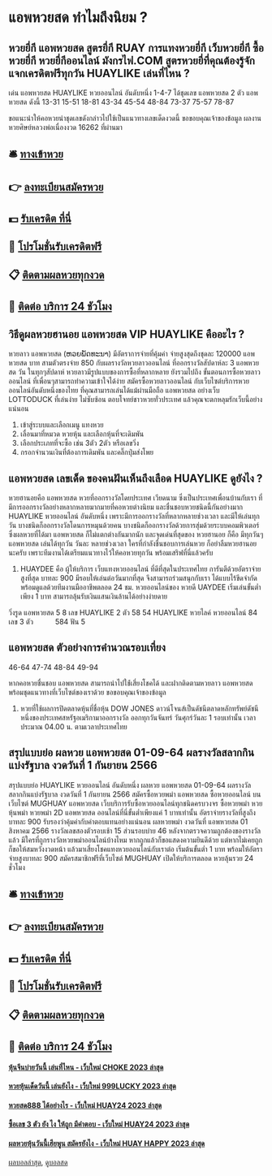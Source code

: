 # แอพหวยสด ทำไมถึงนิยม ?
## หวยยี่กี แอพหวยสด สูตรยี่กี RUAY การแทงหวยยี่กี เว็บหวยยี่กี ซื้อหวยยี่กี หวยยี่กีออนไลน์ มังกรไฟ.COM สูตรหวยยี่ที่คุณต้องรู้จัก แจกเครดิตฟรีทุกวัน HUAYLIKE เล่นที่ไหน ?
เด่น แอพหวยสด HUAYLIKE หวยออนไลน์ อันดับหนึ่ง 1-4-7 ได้ชุดเลข แอพหวยสด 2 ตัว แอพหวยสด ดังนี้
13-31
15-51
18-81
43-34
45-54
48-84
73-37
75-57
78-87

ขอแนะนำให้คอหวยนำชุดเลขดังกล่าวไปใช้เป็นแนวทางเลขเด็ดงวดนี้
ขอขอบคุณเจ้าของข้อมูล
ผลงานหวยศิษย์หลวงพ่อเนื่องงวด 16262 ที่ผ่านมา

## 🛎 [ทางเข้าหวย](https://bit.ly/3BG5bNw)
## 👉 [ลงทะเบียนสมัครหวย](https://bit.ly/3BG5bNw)
## 💵 [รับเครดิต ที่นี่](https://bit.ly/3C3mvgS)
## 👑 [โปรโมชั่นรับเครดิตฟรี](https://bit.ly/3C3mvgS)
## 📋 [ติดตามผลหวยทุกงวด](https://bit.ly/3C3mvgS)
## 📱 [ติดต่อ บริการ 24 ชัวโมง](https://bit.ly/3C3mvgS)

## วิธีดูผลหวยฮานอย แอพหวยสด VIP HUAYLIKE คืออะไร ?
หวยลาว แอพหวยสด (ຫວຍພັດທະນາ​) มีอัตราการจ่ายที่คุ้มค่า จ่ายสูงสุดถึงชุดละ 120000 แอพหวยสด บาท สามตัวตรงจ่าย 850 กับผลรางวัลหวยลาวออนไลน์ ที่ออกรางวัลสัปดาห์ละ 3 แอพหวยสด วัน ในทุกๆสัปดาห์ หวยลาวมีรูปแบบของการซื้อที่หลากหลาย ยังรวมไปถึง ขั้นตอนการซื้อหวยลาวออนไลน์ ที่เพื่อนๆสามารถทำความเข้าใจได้ง่าย สมัครซื้อหวยลาวออนไลน์ กับเว็บไซต์บริการหวยออนไลน์อันดับหนึ่งของไทย ที่คุณสามารถเล่นได้แม้ผ่านมือถือ แอพหวยสด อย่างเว็บ LOTTODUCK ที่เล่นง่าย ไม่ซับซ้อน ตอบโจทย์ชาวหวยทั่วประเทศ แล้วคุณจะตกหลุมรักเว็บนี้อย่างแน่นอน
1. เข้าสู่ระบบและเลือกเมนู แทงหวย
2. เลื่อนมาที่หมวด หวยหุ้น และเลือกหุ้นที่จะเดิมพัน
3. เลือกประเภทที่จะซื้อ เช่น 3ตัว 2ตัว หรือเลขวิ่ง
4. กรอกจำนวนเงินที่ต้องการเดิมพัน และคลิ๊กปุ่มส่งโพย

## แอพหวยสด เลขเด็ด ของคนฝันเห็นถึงเลือด HUAYLIKE ดูยังไง ?
หวยฮานอยคือ แอพหวยสด หวยที่ออกรางวัลโดยประเทศ เวียดนาม ซึ่งเป็นประเทศเพื่อนบ้านกับเรา ที่มีการออกรางวัลอย่างหลากหลายมากมายที่คอหวยต่างนิยม และชื่นชอบหวยชนิดนี้กันอย่างมาก HUAYLIKE หวยออนไลน์ อันดับหนึ่ง เพราะมีการออกรางวัลที่หลากหลายช่วงเวลา และมีให้เล่นทุกวัน บางชนิดก็ออกรางวัลโดนการหมุนด้วยคน บางชนิดก็ออกรางวัลด้วยการสุ่มด้วยระบบคอมพิวเตอร์
ซึ่งผลหวยที่ได้มา แอพหวยสด ก็ไม่แตกต่างกันมากนัก และจุดเด่นที่สุดของ หวยฮานอย ก็คือ มีทุกวันๆ แอพหวยสด เล่นได้ทุกวัน วันละ หลายช่วงเวลา ใครที่กำลังชื่นชอบการเล่นหวย ก็อย่าลืมหวยฮานอย นะครับ เพราะทีมงานได้เตรียมแนวทางไว้ให้คอหวยทุกวัน พร้อมเสริฟที่นี่แล้วครับ
1. HUAYDEE คือ ผู้ให้บริการ เว็บแทงหวยออนไลน์ ที่ดีที่สุดในประเทศไทย การันตีด้วยอัตราจ่ายสูงที่สุด บาทละ 900 มีรอบให้เล่นต่อวันมากที่สุด จึงสามารถร่วมสนุกกับเรา ได้แบบไร้ขีดจำกัด พร้อมดูแลด้วยทีมงานมืออาชีพตลอด 24 ชม. หวยออนไลน์ของ หวยดี UAYDEE เริ่มเล่นขั้นต่ำเพียง 1 บาท สามารถลุ้นรับเงินแสนเงินล้านได้อย่างง่ายดาย

วิ่งรูด แอพหวยสด 5 8
เลข HUAYLIKE 2 ตัว 58 54 HUAYLIKE หวยไลค์ หวยออนไลน์ 84
เลข 3 ตัว           584
ฟัน 5

## แอพหวยสด ตัวอย่างการคำนวณรอบเที่ยง
46-64
47-74
48-84
49-94

หากคอหวยชื่นชอบ แอพหวยสด สามารถนำไปใช้่เสี่ยงโชคได้ และฝากติดตามหวยลาว แอพหวยสด พร้อมชุดแนวทางที่เว็บไซต์ของเราด้วย
ขอขอบคุณเจ้าของข้อมูล
1. หวยที่ใช้ผลการปิดตลาดหุ้นที่ชื่อหุ้น DOW JONES ดาวน์โจนส์เป็นดัชนีตลาดหลักทรัพย์ดัชนีหนึ่งของประเทศสหรัฐอเมริกามาออกรางวัล ออกทุกวันจันทร์ วันศุกร์วันละ 1 รอบเท่านั้น เวลาประมาณ 04.00 น. ตามเวลาประเทศไทย

## สรุปแบบย่อ ผลหวย แอพหวยสด 01-09-64 ผลรางวัลสลากกินแบ่งรัฐบาล งวดวันที่ 1 กันยายน 2566
สรุปแบบย่อ HUAYLIKE หวยออนไลน์ อันดับหนึ่ง ผลหวย แอพหวยสด 01-09-64 ผลรางวัลสลากกินแบ่งรัฐบาล งวดวันที่ 1 กันยายน 2566 สมัครซื้อหวยพม่า แอพหวยสด ซื้อหวยออนไลน์ บนเว็บไซต์ MUGHUAY แอพหวยสด เว็บบริการรับซื้อหวยออนไลน์ทุกชนิดครบวงจร ซื้อหวยพม่า หวยหุ้นพม่า หวยพม่า 2D แอพหวยสด ออนไลน์ที่นี่ขั้นต่ำเพียงแค่ 1 บาทเท่านั้น อัตราจ่ายรางวัลที่สูงถึงบาทละ 900 รับรองว่าคุ้มค่ากับค่าตอบแทนอย่างแน่นอน
ผลหวยพม่า งวดวันที่ แอพหวยสด 01 สิงหาคม 2566 รางวัลเลขสองตัวรอบเช้า 15 ส่วนรอบบ่าย 46 หลังจากตรวจความถูกต้องของรางวัลแล้ว มีใครที่ถูกรางวัลหวยพม่าออนไลน์บ้างไหม หากถูกแล้วก็ขอแสดงความยินดีด้วย แต่หากไม่เคยถูกก็ขอให้สมหวังงวดหน้า แล้วมาเสี่ยงโชคแทงหวยออนไลน์กับเราต่อ เริ่มต้นขั้นต่ำ 1 บาท พร้อมให้อัตราจ่ายสูงบาทละ 900 สมัครสมาชิกฟรีที่เว็บไซต์ MUGHUAY เปิดให้บริการตลอด หวยลุ้นรวย 24 ชั่วโมง

## 🛎 [ทางเข้าหวย](https://bit.ly/3BG5bNw)
## 👉 [ลงทะเบียนสมัครหวย](https://bit.ly/3BG5bNw)
## 💵 [รับเครดิต ที่นี่](https://bit.ly/3C3mvgS)
## 👑 [โปรโมชั่นรับเครดิตฟรี](https://bit.ly/3C3mvgS)
## 📋 [ติดตามผลหวยทุกงวด](https://bit.ly/3C3mvgS)
## 📱 [ติดต่อ บริการ 24 ชัวโมง](https://bit.ly/3C3mvgS)

#### [หุ้นจีนบ่ายวันนี้ เล่นที่ไหน - เว็บใหม่ CHOKE 2023 ล่าสุด](https://atom.io/themes/หุ้นจีนบ่ายวันนี้%20เล่นที่ไหน%20-%20เว็บใหม่%20choke%202023%20ล่าสุด)
#### [หวยหุ้นเด็ดวันนี้ เล่นยังไง - เว็บใหม่ 999LUCKY 2023 ล่าสุด](https://atom.io/themes/หวยหุ้นเด็ดวันนี้%20เล่นยังไง%20-%20เว็บใหม่%20999lucky%202023%20ล่าสุด)
#### [หวยสด888 ได้อย่างไร - เว็บใหม่ HUAY24 2023 ล่าสุด](https://atom.io/themes/หวยสด888%20ได้อย่างไร%20-%20เว็บใหม่%20huay24%202023%20ล่าสุด)
#### [ซื้อเลข 3 ตัว ยัง ไง ให้ถูก มีคำตอบ - เว็บใหม่ HUAY24 2023 ล่าสุด](https://atom.io/themes/ซื้อเลข%203%20ตัว%20ยัง%20ไง%20ให้ถูก%20มีคำตอบ%20-%20เว็บใหม่%20huay24%202023%20ล่าสุด)
#### [ผลหวยหุ้นวันนี้เฮียพูน สมัครยังไง - เว็บใหม่ HUAY HAPPY 2023 ล่าสุด](https://atom.io/themes/ผลหวยหุ้นวันนี้เฮียพูน%20สมัครยังไง%20-%20เว็บใหม่%20huay%20happy%202023%20ล่าสุด)

[ผลบอลล่าสุด](https://siamsport.tv "ผลบอลล่าสุด"), [ดูบอลสด](https://siamsport.tv/ดูบอลสด "ดูบอลสด")